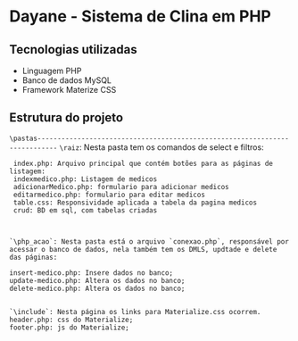# Dayane - Sistema de Clina em PHP

## Tecnologias utilizadas

- Linguagem PHP
- Banco de dados MySQL
- Framework Materize CSS

## Estrutura do projeto

`\pastas---------------------------------------------------------------------------`
	`\raiz`: Nesta pasta tem os comandos de select e filtros:
	
	 index.php: Arquivo principal que contém botões para as páginas de listagem:
	 indexmedico.php: Listagem de medicos
	 adicionarMedico.php: formulario para adicionar medicos
	 editarmedico.php: formulario para editar medicos
	 table.css: Responsividade aplicada a tabela da pagina medicos
	 crud: BD em sql, com tabelas criadas
	 

	 
	`\php_acao`: Nesta pasta está o arquivo `conexao.php`, responsável por acessar o banco de dados, nela também tem os DMLS, updtade e delete das páginas:
	
	insert-medico.php: Insere dados no banco;
	update-medico.php: Altera os dados no banco;
	delete-medico.php: Altera os dados no banco;
	
	
	`\include`: Nesta página os links para Materialize.css ocorrem.
	header.php: css do Materialize;
	footer.php: js do Materialize;
	
